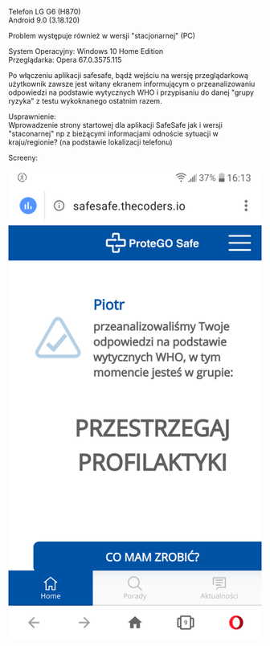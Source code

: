 Telefon LG G6 (H870)  
Android 9.0 (3.18.120)  

Problem występuje również w wersji "stacjonarnej" (PC)  

System Operacyjny: Windows 10 Home Edition  
Przeglądarka: Opera 67.0.3575.115  

Po włączeniu aplikacji safesafe, bądź wejściu na wersję przeglądarkową użytkownik zawsze jest witany ekranem informującym o przeanalizowaniu odpowiedzi na podstawie wytycznych WHO i przypisaniu do danej "grupy ryzyka" z testu wykoknanego ostatnim razem.  

Usprawnienie:  
Wprowadzenie strony startowej dla aplikacji SafeSafe jak i wersji "staconarnej" np z bieżącymi informacjami odnoście sytuacji w kraju/regionie? (na podstawie lokalizacji telefonu) 

Screeny:  

<img src="img/Start_page.png">
